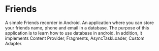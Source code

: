 # Friends
A simple Friends recorder in Android. An application where you can store your friends name, phone and email in a database. The purpose of this application is to learn how to use database in android. In addition, it implements Content Provider, Fragments, AsyncTaskLoader, Custom Adapter.
